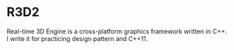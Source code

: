 # R3D2
Real-time 3D Engine is a cross-platform graphics framework written in C++. I write it for practicing design pattern and C++11. 
